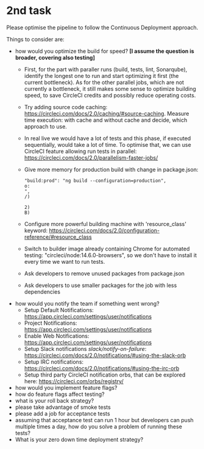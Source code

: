 # 2nd task

Please optimise the pipeline to follow the Continuous Deployment approach.

Things to consider are:

- how would you optimize the build for speed? **[I assume the question is broader, covering also
  testing]**

  - First, for the part with paraller runs (build, tests, lint, Sonarqube), identify the longest one
    to run and start optimizing it first (the current bottleneck). As for the other parallel jobs,
    which are not currently a bottleneck, it still makes some sense to optimize building speed, to
    save CircleCI credits and possibly reduce operating costs.
  - Try adding source code caching: https://circleci.com/docs/2.0/caching/#source-caching. Measure
    time execution: with cache and without cache and decide, which approach to use.
  - In real live we would have a lot of tests and this phase, if executed sequentially, would take a
    lot of time. To optimise that, we can use CircleCI feature allowing run tests in parallel:
    https://circleci.com/docs/2.0/parallelism-faster-jobs/
  - Give more memory for production build with change in package.json:

    ```
    "build:prod": "ng build --configuration=production",
    o:
    ",
    /)

    2)
    B)
    ```

  - Configure more powerful building machine with 'resource_class' keyword:
    https://circleci.com/docs/2.0/configuration-reference/#resource_class
  - Switch to builder image already containing Chrome for automated testing:
    "circleci/node:14.6.0-browsers", so we don't have to install it every time we want to run tests.
  - Ask developers to remove unused packages from package.json
  - Ask developers to use smaller packages for the job with less dependencies

* how would you notify the team if something went wrong?
  - Setup Default Notifications: https://app.circleci.com/settings/user/notifications
  - Project Notifications: https://app.circleci.com/settings/user/notifications
  - Enable Web Notifications: https://app.circleci.com/settings/user/notifications
  - Setup Slack notifications _slack/notify-on-failure_:
    https://circleci.com/docs/2.0/notifications/#using-the-slack-orb
  - Setup IRC notifications: https://circleci.com/docs/2.0/notifications/#using-the-irc-orb
  - Setup third party CircleCI notification orbs, that can be explored here:
    https://circleci.com/orbs/registry/
* how would you implement feature flags?
* how do feature flags affect testing?
* what is your roll back strategy?
* please take advantage of smoke tests
* please add a job for acceptance tests
* assuming that acceptance test can run 1 hour but developers can push multiple times a day, how do
  you solve a problem of running these tests?
* What is your zero down time deployment strategy?

